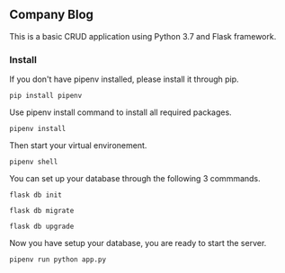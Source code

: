 ## Company Blog

This is a basic CRUD application using Python 3.7 and Flask framework.

### Install

If you don't have pipenv installed, please install it through pip.

```
pip install pipenv
```

Use pipenv install command to install all required packages.

```
pipenv install
```

Then start your virtual environement.

```
pipenv shell
```

You can set up your database through the following 3 commmands.

```
flask db init
```

```
flask db migrate
```

```
flask db upgrade
```

Now you have setup your database, you are ready to start the server.

```
pipenv run python app.py
```